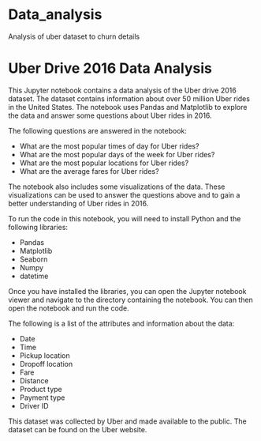 # Data_analysis
Analysis of uber dataset to churn details
<!DOCTYPE html>
<html lang="en">
<head>
  <meta charset="UTF-8">
  <meta name="viewport" content="width=device-width, initial-scale=1.0">
<!--    <title>README</title> -->
</head>
<body>
  <h1>Uber Drive 2016 Data Analysis</h1>
  <p>This Jupyter notebook contains a data analysis of the Uber drive 2016 dataset. The dataset contains information about over 50 million Uber rides in the United States. The notebook uses Pandas and Matplotlib to explore the data and answer some questions about Uber rides in 2016.</p>
  <p>The following questions are answered in the notebook:</p>
  <ul>
    <li>What are the most popular times of day for Uber rides?</li>
    <li>What are the most popular days of the week for Uber rides?</li>
    <li>What are the most popular locations for Uber rides?</li>
    <li>What are the average fares for Uber rides?</li>
  </ul>
  <p>The notebook also includes some visualizations of the data. These visualizations can be used to answer the questions above and to gain a better understanding of Uber rides in 2016.</p>
  <p>To run the code in this notebook, you will need to install Python and the following libraries:</p>
  <ul>
    <li>Pandas</li>
    <li>Matplotlib</li>
    <li>Seaborn</li>
    <li>Numpy</li>
    <li>datetime</li>
  </ul>
  <p>Once you have installed the libraries, you can open the Jupyter notebook viewer and navigate to the directory containing the notebook. You can then open the notebook and run the code.</p>
  <p>The following is a list of the attributes and information about the data:</p>
  <ul>
    <li>Date</li>
    <li>Time</li>
    <li>Pickup location</li>
    <li>Dropoff location</li>
    <li>Fare</li>
    <li>Distance</li>
    <li>Product type</li>
    <li>Payment type</li>
    <li>Driver ID</li>
  </ul>
  <p>This dataset was collected by Uber and made available to the public. The dataset can be found on the Uber website.</p>
<!--   <p>If you have any questions about this notebook, please contact the author at <a href="mailto:[email protected]">[email protected]</a>.</p> -->
</body>
</html>
